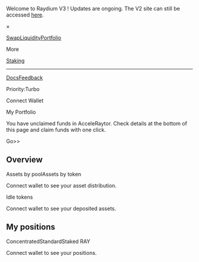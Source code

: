 Welcome to Raydium V3 ! Updates are ongoing. The V2 site can still be accessed
[here](https://v2.raydium.io).

×

[](/swap/)

[Swap](/swap/)[Liquidity](/liquidity-pools/)[Portfolio](/portfolio/)

More

[Staking](/staking/)

* * *

[Docs](https://docs.raydium.io/raydium/)[Feedback](https://tally.so/r/n9WZZV)

[](https://twitter.com/RaydiumProtocol)[](https://t.me/raydiumprotocol)[](https://discord.com/invite/raydium)

Priority:Turbo

Connect Wallet

My Portfolio

You have unclaimed funds in AcceleRaytor. Check details at the bottom of this
page and claim funds with one click.

Go>>

## Overview

Assets by poolAssets by token

Connect wallet to see your asset distribution.

Idle tokens

Connect wallet to see your deposited assets.

## My positions

ConcentratedStandardStaked RAY

Connect wallet to see your positions.

